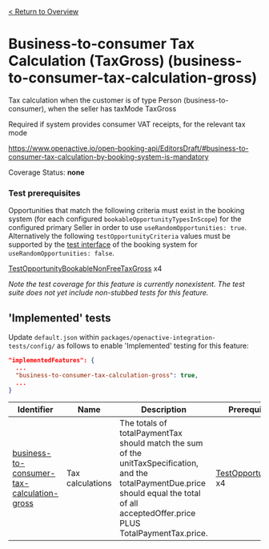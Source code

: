 [< Return to Overview](../../README.md)
# Business-to-consumer Tax Calculation (TaxGross) (business-to-consumer-tax-calculation-gross)

Tax calculation when the customer is of type Person (business-to-consumer), when the seller has taxMode TaxGross

Required if system provides consumer VAT receipts, for the relevant tax mode

https://www.openactive.io/open-booking-api/EditorsDraft/#business-to-consumer-tax-calculation-by-booking-system-is-mandatory

Coverage Status: **none**
### Test prerequisites
Opportunities that match the following criteria must exist in the booking system (for each configured `bookableOpportunityTypesInScope`) for the configured primary Seller in order to use `useRandomOpportunities: true`. Alternatively the following `testOpportunityCriteria` values must be supported by the [test interface](https://openactive.io/test-interface/) of the booking system for `useRandomOpportunities: false`.

[TestOpportunityBookableNonFreeTaxGross](https://openactive.io/test-interface#TestOpportunityBookableNonFreeTaxGross) x4

*Note the test coverage for this feature is currently nonexistent. The test suite does not yet include non-stubbed tests for this feature.*


## 'Implemented' tests

Update `default.json` within `packages/openactive-integration-tests/config/` as follows to enable 'Implemented' testing for this feature:

```json
"implementedFeatures": {
  ...
  "business-to-consumer-tax-calculation-gross": true,
  ...
}
```

| Identifier | Name | Description | Prerequisites per Opportunity Type |
|------------|------|-------------|---------------|
| [business-to-consumer-tax-calculation-gross](./implemented/business-to-consumer-tax-calculation-gross-test.js) | Tax calculations | The totals of totalPaymentTax should match the sum of the unitTaxSpecification, and the totalPaymentDue.price should equal the total of all acceptedOffer.price PLUS TotalPaymentTax.price. | [TestOpportunityBookableNonFreeTaxGross](https://openactive.io/test-interface#TestOpportunityBookableNonFreeTaxGross) x4 |


